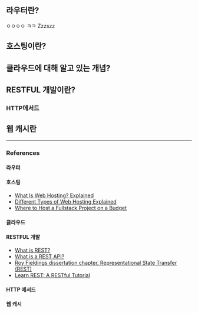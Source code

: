 ## 라우터란?
ㅇㅇㅇㅇ
ㅋㅋ
Zzzszz

## 호스팅이란?

## 클라우드에 대해 알고 있는 개념?

## RESTFUL 개발이란?
### HTTP메서드

## 웹 캐시란

----
### References
#### 라우터
#### 호스팅
- [What Is Web Hosting? Explained](https://www.youtube.com/watch?v=htbY9-yggB0)
- [Different Types of Web Hosting Explained](https://www.youtube.com/watch?v=AXVZYzw8geg)
- [Where to Host a Fullstack Project on a Budget](https://www.youtube.com/watch?v=Kx_1NYYJS7Q)
#### 클라우드
#### RESTFUL 개발
- [What is REST?](https://www.codecademy.com/article/what-is-rest)
- [What is a REST API?](https://www.redhat.com/en/topics/api/what-is-a-rest-api)
- [Roy Fieldings dissertation chapter, Representational State Transfer (REST)](https://www.ics.uci.edu/~fielding/pubs/dissertation/rest_arch_style.htm)
- [Learn REST: A RESTful Tutorial](https://restapitutorial.com/)
#### HTTP 메서드
#### 웹 캐시
